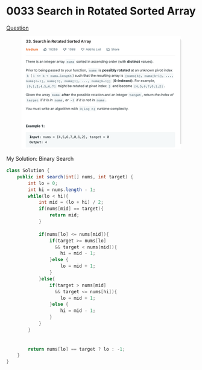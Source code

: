 # 0033 Search in Rotated Sorted Array

[Question](https://leetcode.com/problems/search-in-rotated-sorted-array/)

<figure><img src="../.gitbook/assets/image (1) (1) (1) (3).png" alt=""><figcaption></figcaption></figure>



My Solution: Binary Search

```java
class Solution {
    public int search(int[] nums, int target) {
        int lo = 0;
        int hi = nums.length - 1;
        while(lo < hi){
            int mid = (lo + hi) / 2;
            if(nums[mid] == target){
                return mid;
            }
            
            if(nums[lo] <= nums[mid]){
                if(target >= nums[lo] 
                  && target < nums[mid]){
                    hi = mid - 1;
                }else {
                    lo = mid + 1;
                }
            }else{
                if(target > nums[mid]
                  && target <= nums[hi]){
                    lo = mid + 1;
                }else {
                    hi = mid - 1;
                }
            }
        }
        
        
        return nums[lo] == target ? lo : -1;
    }
}
```
